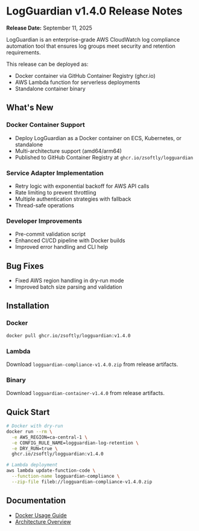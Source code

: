 # LogGuardian v1.4.0 Release Notes

**Release Date:** September 11, 2025

LogGuardian is an enterprise-grade AWS CloudWatch log compliance automation tool that ensures log groups meet security and retention requirements.

This release can be deployed as:
- Docker container via GitHub Container Registry (ghcr.io)
- AWS Lambda function for serverless deployments
- Standalone container binary

## What's New

### Docker Container Support
- Deploy LogGuardian as a Docker container on ECS, Kubernetes, or standalone
- Multi-architecture support (amd64/arm64)
- Published to GitHub Container Registry at `ghcr.io/zsoftly/logguardian`

### Service Adapter Implementation
- Retry logic with exponential backoff for AWS API calls
- Rate limiting to prevent throttling
- Multiple authentication strategies with fallback
- Thread-safe operations

### Developer Improvements
- Pre-commit validation script
- Enhanced CI/CD pipeline with Docker builds
- Improved error handling and CLI help

## Bug Fixes
- Fixed AWS region handling in dry-run mode
- Improved batch size parsing and validation

## Installation

### Docker
```bash
docker pull ghcr.io/zsoftly/logguardian:v1.4.0
```

### Lambda
Download `logguardian-compliance-v1.4.0.zip` from release artifacts.

### Binary
Download `logguardian-container-v1.4.0` from release artifacts.

## Quick Start

```bash
# Docker with dry-run
docker run --rm \
  -e AWS_REGION=ca-central-1 \
  -e CONFIG_RULE_NAME=logguardian-log-retention \
  -e DRY_RUN=true \
  ghcr.io/zsoftly/logguardian:v1.4.0

# Lambda deployment
aws lambda update-function-code \
  --function-name logguardian-compliance \
  --zip-file fileb://logguardian-compliance-v1.4.0.zip
```

## Documentation

- [Docker Usage Guide](docs/docker-usage.md)
- [Architecture Overview](docs/architecture-overview.md)